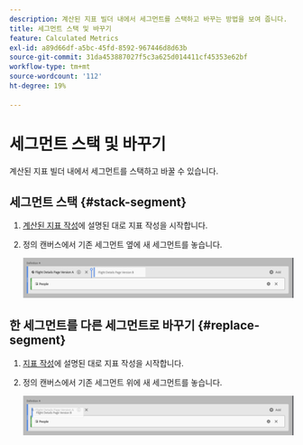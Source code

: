 ```yaml
---
description: 계산된 지표 빌더 내에서 세그먼트를 스택하고 바꾸는 방법을 보여 줍니다.
title: 세그먼트 스택 및 바꾸기
feature: Calculated Metrics
exl-id: a89d66df-a5bc-45fd-8592-967446d8d63b
source-git-commit: 31da453887027f5c3a625d014411cf45353e62bf
workflow-type: tm+mt
source-wordcount: '112'
ht-degree: 19%

---
```


# 세그먼트 스택 및 바꾸기

계산된 지표 빌더 내에서 세그먼트를 스택하고 바꿀 수 있습니다.

## 세그먼트 스택 {#stack-segment}

1. [계산된 지표 작성](cm-build-metrics.md)에 설명된 대로 지표 작성을 시작합니다.

1. 정의 캔버스에서 기존 세그먼트 옆에 새 세그먼트를 놓습니다.

   ![미국 방문자 지표를 보여주는 정의 캔버스가 기존 해외 방문자 옆에 놓였습니다.](assets/segment-stack.png)

## 한 세그먼트를 다른 세그먼트로 바꾸기 {#replace-segment}

1. [지표 작성](cm-build-metrics.md)에 설명된 대로 지표 작성을 시작합니다.

1. 정의 캔버스에서 기존 세그먼트 위에 새 세그먼트를 놓습니다.

   ![미국 방문자가 해외 방문자 지표 위에 드롭된 것을 보여 주는 정의 캔버스입니다.](assets/segment-replace.png)
